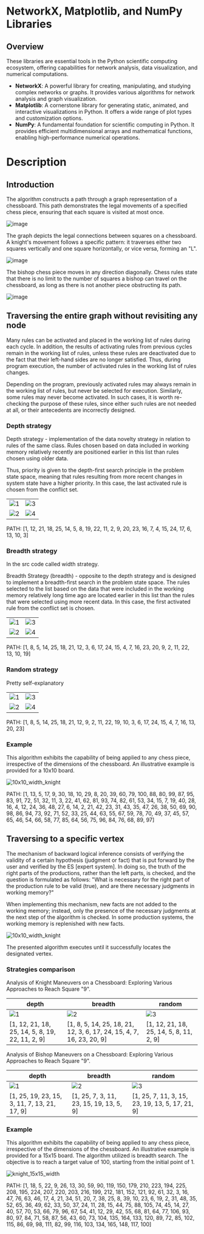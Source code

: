 # NetworkX, Matplotlib, and NumPy Libraries

## Overview

These libraries are essential tools in the Python scientific computing ecosystem, offering capabilities for network analysis, data visualization, and numerical computations.

- **NetworkX**: A powerful library for creating, manipulating, and studying complex networks or graphs. It provides various algorithms for network analysis and graph visualization.
- **Matplotlib**: A cornerstone library for generating static, animated, and interactive visualizations in Python. It offers a wide range of plot types and customization options.
- **NumPy**: A fundamental foundation for scientific computing in Python. It provides efficient multidimensional arrays and mathematical functions, enabling high-performance numerical operations.

# Description

## Introduction
The algorithm constructs a path through a graph representation of a chessboard. This path demonstrates the legal movements of a specified chess piece, ensuring that each square is visited at most once.

![image](https://github.com/Bohdan-Somriakov/chess_piece_routing/blob/main/assets/intro/5x5_chess_board.png)

The graph depicts the legal connections between squares on a chessboard. A knight's movement follows a specific pattern: it traverses either two squares vertically and one square horizontally, or vice versa, forming an "L".

![image](https://github.com/Bohdan-Somriakov/chess_piece_routing/blob/main/assets/intro/5x5_knight.png)

The bishop chess piece moves in any direction diagonally. Chess rules state that there is no limit to the number of squares a bishop can travel on the chessboard, as long as there is not another piece obstructing its path.

![image](https://github.com/Bohdan-Somriakov/chess_piece_routing/blob/main/assets/intro/5x5_bishop.png)

## Traversing the entire graph without revisiting any node
Many rules can be activated and placed in the working list of rules during each cycle. In addition, the results of activating rules from previous cycles remain in the working list of rules, unless these rules are deactivated due to the fact that their left-hand sides are no longer satisfied. Thus, during program execution, the number of activated rules in the working list of rules changes.

Depending on the program, previously activated rules may always remain in the working list of rules, but never be selected for execution. Similarly, some rules may never become activated. In such cases, it is worth re-checking the purpose of these rules, since either such rules are not needed at all, or their antecedents are incorrectly designed.

### Depth strategy
Depth strategy - implementation of the data novelty strategy in relation to rules of the same class. Rules chosen based on data included in working memory relatively recently are positioned earlier in this list than rules chosen using older data.

Thus, priority is given to the depth-first search principle in the problem state space, meaning that rules resulting from more recent changes in system state have a higher priority. In this case, the last activated rule is chosen from the conflict set.

|  |  |
|---------|---------|
| ![1](https://github.com/Bohdan-Somriakov/chess_piece_routing/blob/main/assets/entire_graph/depth_knight/1.png) | ![3](https://github.com/Bohdan-Somriakov/chess_piece_routing/blob/main/assets/entire_graph/depth_knight/2.png) |
| ![2](https://github.com/Bohdan-Somriakov/chess_piece_routing/blob/main/assets/entire_graph/depth_knight/3.png) | ![4](https://github.com/Bohdan-Somriakov/chess_piece_routing/blob/main/assets/entire_graph/depth_knight/4.png) |

PATH: [1, 12, 21, 18, 25, 14, 5, 8, 19, 22, 11, 2, 9, 20, 23, 16, 7, 4, 15, 24, 17, 6, 13, 10, 3]

### Breadth strategy
In the src code called width strategy.

Breadth Strategy (breadth) - opposite to the depth strategy and is designed to implement a breadth-first search in the problem state space. The rules selected to the list based on the data that were included in the working memory relatively long time ago are located earlier in this list than the rules that were selected using more recent data. In this case, the first activated rule from the conflict set is chosen.

|  |  |
|---------|---------|
| ![1](https://github.com/Bohdan-Somriakov/chess_piece_routing/blob/main/assets/entire_graph/bredth_knight/1.jpg) | ![3](https://github.com/Bohdan-Somriakov/chess_piece_routing/blob/main/assets/entire_graph/bredth_knight/2.jpg) |
| ![2](https://github.com/Bohdan-Somriakov/chess_piece_routing/blob/main/assets/entire_graph/bredth_knight/3.jpg) | ![4](https://github.com/Bohdan-Somriakov/chess_piece_routing/blob/main/assets/entire_graph/bredth_knight/4.jpg) |

PATH: [1, 8, 5, 14, 25, 18, 21, 12, 3, 6, 17, 24, 15, 4, 7, 16, 23, 20, 9, 2, 11, 22, 13, 10, 19]

### Random strategy
Pretty self-explanatory

|  |  |
|---------|---------|
| ![1](https://github.com/Bohdan-Somriakov/chess_piece_routing/blob/main/assets/entire_graph/random_knight/1.jpg) | ![3](https://github.com/Bohdan-Somriakov/chess_piece_routing/blob/main/assets/entire_graph/random_knight/2.jpg) |
| ![2](https://github.com/Bohdan-Somriakov/chess_piece_routing/blob/main/assets/entire_graph/random_knight/3.jpg) | ![4](https://github.com/Bohdan-Somriakov/chess_piece_routing/blob/main/assets/entire_graph/random_knight/4.jpg) |

PATH: [1, 8, 5, 14, 25, 18, 21, 12, 9, 2, 11, 22, 19, 10, 3, 6, 17, 24, 15, 4, 7, 16, 13, 20, 23]

### Example 
This algorithm exhibits the capability of being applied to any chess piece, irrespective of the dimensions of the chessboard. An illustrative example is provided for a 10x10 board.

![10x10_width_knight](https://github.com/Bohdan-Somriakov/chess_piece_routing/blob/main/assets/entire_graph/more_examples/knight_10x10_width.png)

PATH: [1, 13, 5, 17, 9, 30, 18, 10, 29, 8, 20, 39, 60, 79, 100, 88, 80, 99, 87, 95, 83, 91, 72, 51, 32, 11, 3, 22, 41, 62, 81, 93, 74, 82, 61, 53, 34, 15, 7, 19, 40, 28, 16, 4, 12, 24, 36, 48, 27, 6, 14, 2, 21, 42, 23, 31, 43, 35, 47, 26, 38, 50, 69, 90, 98, 86, 94, 73, 92, 71, 52, 33, 25, 44, 63, 55, 67, 59, 78, 70, 49, 37, 45, 57, 65, 46, 54, 66, 58, 77, 85, 64, 56, 75, 96, 84, 76, 68, 89, 97]

## Traversing to a specific vertex

The mechanism of backward logical inference consists of verifying the validity of a certain hypothesis (judgment or fact) that is put forward by the user and verified by the ES [expert system]. In doing so, the truth of the right parts of the productions, rather than the left parts, is checked, and the question is formulated as follows: "What is necessary for the right part of the production rule to be valid (true), and are there necessary judgments in working memory?"

When implementing this mechanism, new facts are not added to the working memory; instead, only the presence of the necessary judgments at the next step of the algorithm is checked. In some production systems, the working memory is replenished with new facts.

![10x10_width_knight](https://github.com/Bohdan-Somriakov/chess_piece_routing/blob/main/assets/theory/table_with_ifs.png)

The presented algorithm executes until it successfully locates the designated vertex.

### Strategies comparison

Analysis of Knight Maneuvers on a Chessboard: Exploring Various Approaches to Reach Square "9".

| depth | breadth | random |
|---------|---------|---------|
| ![1](https://github.com/Bohdan-Somriakov/chess_piece_routing/blob/main/assets/to_given_node/knight_depth_to_9.png) | ![2](https://github.com/Bohdan-Somriakov/chess_piece_routing/blob/main/assets/to_given_node/knight_width_to_9.png) | ![3](https://github.com/Bohdan-Somriakov/chess_piece_routing/blob/main/assets/to_given_node/knight_random_to_9.png)
|[1, 12, 21, 18, 25, 14, 5, 8, 19, 22, 11, 2, 9]|[1, 8, 5, 14, 25, 18, 21, 12, 3, 6, 17, 24, 15, 4, 7, 16, 23, 20, 9]|[1, 12, 21, 18, 25, 14, 5, 8, 11, 2, 9]|


Analysis of Bishop Maneuvers on a Chessboard: Exploring Various Approaches to Reach Square "9".

| depth | breadth | random |
|---------|---------|---------|
| ![1](https://github.com/Bohdan-Somriakov/chess_piece_routing/blob/main/assets/to_given_node/bishop_depth_to_9.png) | ![2](https://github.com/Bohdan-Somriakov/chess_piece_routing/blob/main/assets/to_given_node/bishop_width_to_9.png) | ![3](https://github.com/Bohdan-Somriakov/chess_piece_routing/blob/main/assets/to_given_node/bishop_random_to_9.png)
|[1, 25, 19, 23, 15, 3, 11, 7, 13, 21, 17, 9]|[1, 25, 7, 3, 11, 23, 15, 19, 13, 5, 9]|[1, 25, 7, 11, 3, 15, 23, 19, 13, 5, 17, 21, 9]|

### Example

This algorithm exhibits the capability of being applied to any chess piece, irrespective of the dimensions of the chessboard. An illustrative example is provided for a 15x15 board. The algorithm utilized is breadth search. The objective is to reach a target value of 100, starting from the initial point of 1.

![knight_15x15_width](https://github.com/Bohdan-Somriakov/chess_piece_routing/blob/main/assets/to_given_node/examples/knight_15x15_width.png)

PATH: [1, 18, 5, 22, 9, 26, 13, 30, 59, 90, 119, 150, 179, 210, 223, 194, 225, 208, 195, 224, 207, 220, 203, 216, 199, 212, 181, 152, 121, 92, 61, 32, 3, 16, 47, 76, 63, 46, 17, 4, 21, 34, 51, 20, 7, 38, 25, 8, 39, 10, 23, 6, 19, 2, 31, 48, 35, 52, 65, 36, 49, 62, 33, 50, 37, 24, 11, 28, 15, 44, 75, 88, 105, 74, 45, 14, 27, 40, 57, 70, 53, 66, 79, 96, 67, 54, 41, 12, 29, 42, 55, 68, 81, 64, 77, 106, 93, 80, 97, 84, 71, 58, 87, 56, 43, 60, 73, 104, 135, 164, 133, 120, 89, 72, 85, 102, 115, 86, 69, 98, 111, 82, 99, 116, 103, 134, 165, 148, 117, 100]


